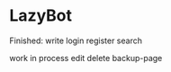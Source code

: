 # LazyBot

Finished:
  write
  login
  register
  search


work in process
  edit
  delete
  backup-page
